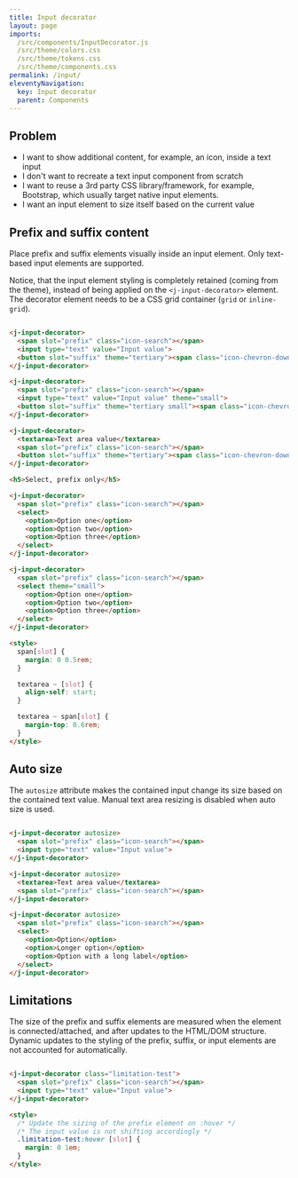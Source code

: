 ```yaml
---
title: Input decorator
layout: page
imports:
  /src/components/InputDecorator.js
  /src/theme/colors.css
  /src/theme/tokens.css
  /src/theme/components.css
permalink: /input/
eleventyNavigation:
  key: Input decorator
  parent: Components
---
```


## Problem

- I want to show additional content, for example, an icon, inside a text input
- I don't want to recreate a text input component from scratch
- I want to reuse a 3rd party CSS library/framework, for example, Bootstrap, which usually target native input elements.
- I want an input element to size itself based on the current value

## Prefix and suffix content

Place prefix and suffix elements visually inside an input element. Only text-based input elements are supported.

Notice, that the input element styling is completely retained (coming from the theme), instead of being applied on the `<j-input-decorator>` element. The decorator element needs to be a CSS grid container (`grid` or `inline-grid`).

<style>
render-example {
  display: flex;
  flex-direction: column;
  gap: 1rem;
  align-items: start;
}

input {
  min-width: 0;
}
</style>

<render-example></render-example>
```html
<j-input-decorator>
  <span slot="prefix" class="icon-search"></span>
  <input type="text" value="Input value">
  <button slot="suffix" theme="tertiary"><span class="icon-chevron-down"></span></button>
</j-input-decorator>

<j-input-decorator>
  <span slot="prefix" class="icon-search"></span>
  <input type="text" value="Input value" theme="small">
  <button slot="suffix" theme="tertiary small"><span class="icon-chevron-down"></span></button>
</j-input-decorator>

<j-input-decorator>
  <textarea>Text area value</textarea>
  <span slot="prefix" class="icon-search"></span>
  <button slot="suffix" theme="tertiary"><span class="icon-chevron-down"></span></button>
</j-input-decorator>

<h5>Select, prefix only</h5>

<j-input-decorator>
  <span slot="prefix" class="icon-search"></span>
  <select>
    <option>Option one</option>
    <option>Option two</option>
    <option>Option three</option>
  </select>
</j-input-decorator>

<j-input-decorator>
  <span slot="prefix" class="icon-search"></span>
  <select theme="small">
    <option>Option one</option>
    <option>Option two</option>
    <option>Option three</option>
  </select>
</j-input-decorator>

<style>
  span[slot] {
    margin: 0 0.5rem;
  }

  textarea ~ [slot] {
    align-self: start;
  }

  textarea ~ span[slot] {
    margin-top: 0.6rem;
  }
</style>
```


## Auto size

The `autosize` attribute makes the contained input change its size based on the contained text value. Manual text area resizing is disabled when auto size is used.

<render-example></render-example>
```html
<j-input-decorator autosize>
  <span slot="prefix" class="icon-search"></span>
  <input type="text" value="Input value">
</j-input-decorator>

<j-input-decorator autosize>
  <textarea>Text area value</textarea>
  <span slot="prefix" class="icon-search"></span>
</j-input-decorator>

<j-input-decorator autosize>
  <span slot="prefix" class="icon-search"></span>
  <select>
    <option>Option</option>
    <option>Longer option</option>
    <option>Option with a long label</option>
  </select>
</j-input-decorator>
```



## Limitations

The size of the prefix and suffix elements are measured when the element is connected/attached, and after updates to the HTML/DOM structure. Dynamic updates to the styling of the prefix, suffix, or input elements are not accounted for automatically.

<render-example></render-example>
```html
<j-input-decorator class="limitation-test">
  <span slot="prefix" class="icon-search"></span>
  <input type="text" value="Input value">
</j-input-decorator>

<style>
  /* Update the sizing of the prefix element on :hover */
  /* The input value is not shifting accordingly */
  .limitation-test:hover [slot] {
    margin: 0 1em;
  }
</style>
```
